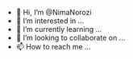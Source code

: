 - 👋 Hi, I’m @NimaNorozi
- 👀 I’m interested in ...
- 🌱 I’m currently learning ...
- 💞️ I’m looking to collaborate on ...
- 📫 How to reach me ...

<!---
NimaNorozi/NimaNorozi is a ✨ special ✨ repository because its `README.md` (this file) appears on your GitHub profile.
You can click the Preview link to take a look at your changes.
--->
